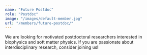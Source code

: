 ```yaml
---
name: "Future Postdoc"
role: "Postdoc"
image: "/images/default-member.jpg"
url: "/members/future-postdoc/"
---
```

We are looking for motivated postdoctoral researchers interested in biophysics and soft matter physics. If you are passionate about interdisciplinary research, consider joining us!

